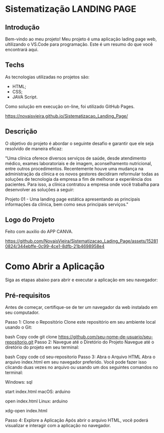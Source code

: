 # Sistematização LANDING PAGE

## Introdução

Bem-vindo ao meu projeto! 
Meu projeto é uma aplicação lading page web, ultilizando o VS.Code para programação.
Este é um resumo do que você encontrará aqui.

## Techs

As tecnologias utilizadas no projetos são:
- HTML;
- CSS;
- JAVA Script.

Como solução em execução on-line, foi utilizado GitHub Pages.

https://novaisvieira.github.io/Sistematizacao_Landing_Page/  

## Descrição
O objetivo do projeto é abordar o seguinte desafio e garantir que ele seja resolvido de maneira eficaz:

"Uma clínica oferece diversos serviços de saúde, desde atendimento médico, exames laboratoriais e de imagem, aconselhamento nutricional, entre outros procedimentos. Recentemente houve uma mudança na administração da clínica e os novos gestores decidiram reformular todas as soluções de tecnologia da empresa a fim de melhorar a experiência dos pacientes. Para isso, a clínica contratou a empresa onde você trabalha para desenvolver as soluções a seguir:


Projeto 01 - Uma landing page estática apresentando as principais informações da clínica, bem como seus principais serviços."

## Logo do Projeto
Feito com auxilio do APP CANVA.

https://github.com/NovaisVieira/Sistematizacao_Lading_Page/assets/152810824/344ebffe-0c99-4ce1-8dfb-21b4698958e4

# Como Abrir a Aplicação
Siga as etapas abaixo para abrir e executar a aplicação em seu navegador:

## Pré-requisitos
Antes de começar, certifique-se de ter um navegador da web instalado em seu computador.

Passo 1: Clone o Repositório
Clone este repositório em seu ambiente local usando o Git:

bash
Copy code
git clone https://github.com/seu-nome-de-usuario/seu-repositorio.git
Passo 2: Navegue até o Diretório do Projeto
Navegue até o diretório do projeto em seu terminal:

bash
Copy code
cd seu-repositorio
Passo 3: Abra o Arquivo HTML
Abra o arquivo index.html em seu navegador preferido. Você pode fazer isso clicando duas vezes no arquivo ou usando um dos seguintes comandos no terminal:

Windows:
sql

start index.html
macOS:
arduino

open index.html
Linux:
arduino

xdg-open index.html

Passo 4: Explore a Aplicação
Após abrir o arquivo HTML, você poderá visualizar e interagir com a aplicação no navegador. 
